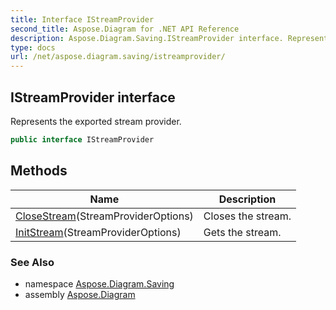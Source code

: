 ```yaml
---
title: Interface IStreamProvider
second_title: Aspose.Diagram for .NET API Reference
description: Aspose.Diagram.Saving.IStreamProvider interface. Represents the exported stream provider
type: docs
url: /net/aspose.diagram.saving/istreamprovider/
---
```

## IStreamProvider interface

Represents the exported stream provider.

```csharp
public interface IStreamProvider
```

## Methods

| Name | Description |
| --- | --- |
| [CloseStream](../../aspose.diagram.saving/istreamprovider/closestream/)(StreamProviderOptions) | Closes the stream. |
| [InitStream](../../aspose.diagram.saving/istreamprovider/initstream/)(StreamProviderOptions) | Gets the stream. |

### See Also

* namespace [Aspose.Diagram.Saving](../../aspose.diagram.saving/)
* assembly [Aspose.Diagram](../../)


